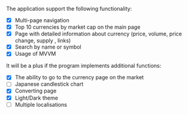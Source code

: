 The application support the following functionality:

- [x] Multi-page navigation
- [x] Top 10 currencies by market cap on the main page
- [x] Page with detailed information about currency (price, volume, price change, supply , links)
- [x] Search by name or symbol
- [x] Usage of MVVM

It will be a plus if the program implements additional functions:

- [x] The ability to go to the currency page on the market
- [ ] Japanese candlestick chart
- [x] Converting page
- [x] Light/Dark theme
- [ ] Multiple localisations
